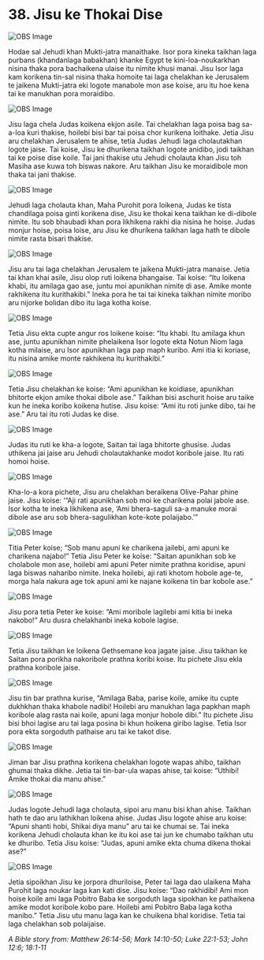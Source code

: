 # 38. Jisu ke Thokai Dise

![OBS Image](https://cdn.door43.org/obs/jpg/360px/obs-en-38-01.jpg)

Hodae sal Jehudi khan Mukti-jatra manaithake. Isor pora kineka taikhan laga purbans (khandanlaga babakhan) khanke Egypt te kini-loa-noukarkhan nisina thaka pora bachaikena ulaise itu nimite khusi manai. Jisu Isor laga kam korikena tin-sal nisina thaka homoite tai laga chelakhan ke Jerusalem te jaikena Mukti-jatra eki logote manabole mon ase koise, aru itu hoe kena tai ke manukhan pora moraidibo.

![OBS Image](https://cdn.door43.org/obs/jpg/360px/obs-en-38-02.jpg)

Jisu laga chela Judas koikena ekjon asile.  Tai chelakhan laga poisa bag sa-a-loa kuri thakise, hoilebi bisi bar tai poisa chor kurikena loithake.  Jetia Jisu aru chelakhan Jerusalem te ahise, tetia Judas Jehudi laga cholautakhan logote jaise. Tai koise, Jisu ke dhurikena taikhan logote anidibo, jodi taikhan tai ke poise dise koile. Tai jani thakise utu Jehudi cholauta khan Jisu toh Masiha ase kuwa toh biswas nakore. Aru taikhan Jisu ke moraidibole mon thaka tai jani thakise.  

![OBS Image](https://cdn.door43.org/obs/jpg/360px/obs-en-38-03.jpg)

Jehudi laga cholauta khan, Maha Purohit pora loikena, Judas ke tista chandilaga poisa ginti korikena dise, Jisu ke thokai kena taikhan ke di-dibole nimite. Itu sob bhaubadi khan pora likhikena rakhi dia nisina he hoise.  Judas monjur hoise, poisa loise, aru Jisu ke dhurikena taikhan laga hath te dibole nimite rasta bisari thakise.

![OBS Image](https://cdn.door43.org/obs/jpg/360px/obs-en-38-04.jpg)

Jisu aru tai laga chelakhan Jerusalem te jaikena Mukti-jatra manaise.  Jetia tai khan khai asile,  Jisu olop ruti loikena bhangaise. Tai koise: “Itu loikena khabi, itu amilaga gao ase, juntu moi apunikhan nimite di ase. Amike monte rakhikena itu kurithakibi.” Ineka pora he tai tai kineka taikhan nimite moribo aru nijorke bolidan dibo itu laga kotha koise.

![OBS Image](https://cdn.door43.org/obs/jpg/360px/obs-en-38-05.jpg)

Tetia Jisu ekta cupte angur ros loikene koise: “Itu khabi. Itu amilaga khun ase, juntu apunikhan nimite phelaikena Isor logote ekta Notun Niom laga kotha milaise, aru Isor apunikhan laga pap maph kuribo. Ami itia ki koriase, itu nisina amike monte rakhikena itu kurithakibi.”

![OBS Image](https://cdn.door43.org/obs/jpg/360px/obs-en-38-06.jpg)

Tetia Jisu chelakhan ke koise: “Ami apunikhan ke koidiase, apunikhan bhitorte ekjon amike thokai dibole ase.” Taikhan bisi aschurit hoise aru taike kun he ineka koribo koikena hutise.  Jisu koise: “Ami itu roti junke dibo, tai he ase.”  Aru tai itu roti Judas ke dise. 

![OBS Image](https://cdn.door43.org/obs/jpg/360px/obs-en-38-07.jpg)

Judas itu ruti ke kha-a logote, Saitan tai laga bhitorte ghusise. Judas uthikena jai jaise aru Jehudi cholautakhanke modot koribole jaise.  Itu rati homoi hoise.  

![OBS Image](https://cdn.door43.org/obs/jpg/360px/obs-en-38-08.jpg)

Kha-lo-a kora pichete, Jisu aru chelakhan beraikena Olive-Pahar phine jaise. Jisu koise: ‘“Aji rati apunikhan sob moi ke charikena polai jabole ase. Isor kotha te ineka likhikena ase, ‘Ami bhera-saguli sa-a manuke morai dibole ase aru sob bhera-sagulikhan kote-kote polaijabo.’”

![OBS Image](https://cdn.door43.org/obs/jpg/360px/obs-en-38-09.jpg)

Titia Peter koise; “Sob manu apuni ke charikena jailebi, ami apuni ke charikena najabo!” Tetia Jisu Peter ke koise: “Saitan apunikhan sob ke cholabole mon ase, hoilebi ami apuni Peter nimite prathna koridise, apuni laga biswas naharibo nimite. Ineka hoilebi, aji rati khotom hobole age-te, morga hala nakura age tok apuni ami ke najane koikena tin bar kobole ase.”

![OBS Image](https://cdn.door43.org/obs/jpg/360px/obs-en-38-10.jpg)

Jisu pora tetia Peter ke koise: “Ami moribole lagilebi ami kitia bi ineka nakobo!” Aru dusra chelakhanbi ineka kobole lagise. 

![OBS Image](https://cdn.door43.org/obs/jpg/360px/obs-en-38-11.jpg)

Tetia Jisu taikhan ke loikena Gethsemane koa jagate jaise. Jisu taikhan ke Saitan pora porikha nakoribole prathna koribi koise.  Itu pichete Jisu ekla prathna koribole jaise. 

![OBS Image](https://cdn.door43.org/obs/jpg/360px/obs-en-38-12.jpg)

Jisu tin bar prathna kurise, “Amilaga Baba, parise koile, amike itu cupte dukhkhan thaka khabole nadibi! Hoilebi aru manukhan laga papkhan maph koribole alag rasta nai koile, apuni laga monjur hobole dibi.” Itu pichete Jisu bisi bhoi lagise aru tai laga posina bi khun hoikena giribo lagise. Tetia Isor pora ekta sorgoduth pathaise aru tai ke takot dise.

![OBS Image](https://cdn.door43.org/obs/jpg/360px/obs-en-38-13.jpg)

Jiman bar Jisu prathna korikena chelakhan logote wapas ahibo, taikhan ghumai thaka dikhe.  Jetia tai tin-bar-ula wapas ahise, tai koise: “Uthibi! Amike thokai dia manu ahise.”

![OBS Image](https://cdn.door43.org/obs/jpg/360px/obs-en-38-14.jpg)

Judas logote Jehudi laga cholauta, sipoi aru manu bisi khan ahise. Taikhan hath te dao aru lathikhan loikena ahise. Judas Jisu logote ahise aru koise: “Apuni shanti hobi, Shikai diya manu” aru tai ke chumai se. Tai ineka korikena Jehudi cholauta khan ke itu koi ase tai jun ke chumabo taikhan utu ke dhuribo. Tetia Jisu koise: “Judas, apuni amike ekta chuma dikena thokai ase?”

![OBS Image](https://cdn.door43.org/obs/jpg/360px/obs-en-38-15.jpg)

Jetia sipoikhan Jisu ke jorpora dhuriloise, Peter tai laga dao ulaikena Maha Purohit laga noukar laga kan kati dise. Jisu koise: “Dao rakhidibi! Ami mon hoise koile ami laga Pobitro Baba ke sorgoduth laga sipokhan ke pathaikena amike modot koribole kobo pare. Hoilebi ami Pobitro Baba laga kotha manibo.” Tetia Jisu utu manu laga kan ke chuikena bhal koridise. Tetia tai laga chelakhan sob polaijaise.

_A Bible story from: Matthew 26:14-56; Mark 14:10-50; Luke 22:1-53; John 12:6; 18:1-11_


